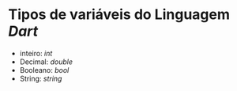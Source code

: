 # Tipos de variáveis do Linguagem _Dart_

* inteiro: _int_
* Decimal: _double_
* Booleano: _bool_
* String: _string_


